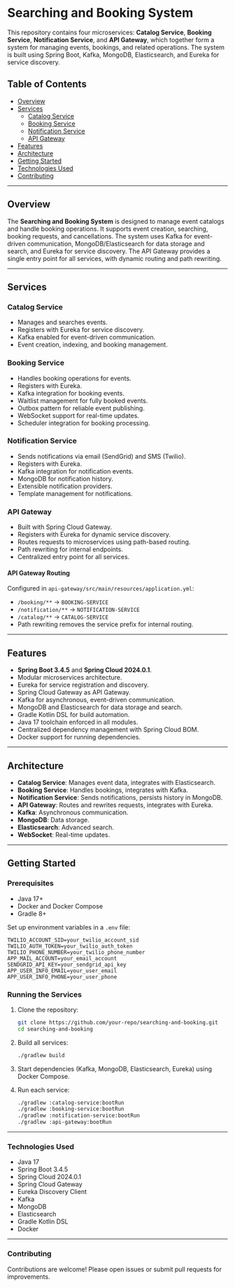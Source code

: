 # Searching and Booking System

This repository contains four microservices: **Catalog Service**, **Booking Service**, **Notification Service**, and **API Gateway**, which together form a system for managing events, bookings, and related operations. The system is built using Spring Boot, Kafka, MongoDB, Elasticsearch, and Eureka for service discovery.

## Table of Contents

- [Overview](#overview)
- [Services](#services)
    - [Catalog Service](#catalog-service)
    - [Booking Service](#booking-service)
    - [Notification Service](#notification-service)
    - [API Gateway](#api-gateway)
- [Features](#features)
- [Architecture](#architecture)
- [Getting Started](#getting-started)
- [Technologies Used](#technologies-used)
- [Contributing](#contributing)

---

## Overview

The **Searching and Booking System** is designed to manage event catalogs and handle booking operations. It supports event creation, searching, booking requests, and cancellations. The system uses Kafka for event-driven communication, MongoDB/Elasticsearch for data storage and search, and Eureka for service discovery. The API Gateway provides a single entry point for all services, with dynamic routing and path rewriting.

---

## Services

### Catalog Service

- Manages and searches events.
- Registers with Eureka for service discovery.
- Kafka enabled for event-driven communication.
- Event creation, indexing, and booking management.

### Booking Service

- Handles booking operations for events.
- Registers with Eureka.
- Kafka integration for booking events.
- Waitlist management for fully booked events.
- Outbox pattern for reliable event publishing.
- WebSocket support for real-time updates.
- Scheduler integration for booking processing.

### Notification Service

- Sends notifications via email (SendGrid) and SMS (Twilio).
- Registers with Eureka.
- Kafka integration for notification events.
- MongoDB for notification history.
- Extensible notification providers.
- Template management for notifications.

### API Gateway

- Built with Spring Cloud Gateway.
- Registers with Eureka for dynamic service discovery.
- Routes requests to microservices using path-based routing.
- Path rewriting for internal endpoints.
- Centralized entry point for all services.

#### API Gateway Routing

Configured in `api-gateway/src/main/resources/application.yml`:

- `/booking/**` → `BOOKING-SERVICE`
- `/notification/**` → `NOTIFICATION-SERVICE`
- `/catalog/**` → `CATALOG-SERVICE`
- Path rewriting removes the service prefix for internal routing.

---

## Features

- **Spring Boot 3.4.5** and **Spring Cloud 2024.0.1**.
- Modular microservices architecture.
- Eureka for service registration and discovery.
- Spring Cloud Gateway as API Gateway.
- Kafka for asynchronous, event-driven communication.
- MongoDB and Elasticsearch for data storage and search.
- Gradle Kotlin DSL for build automation.
- Java 17 toolchain enforced in all modules.
- Centralized dependency management with Spring Cloud BOM.
- Docker support for running dependencies.

---

## Architecture

- **Catalog Service**: Manages event data, integrates with Elasticsearch.
- **Booking Service**: Handles bookings, integrates with Kafka.
- **Notification Service**: Sends notifications, persists history in MongoDB.
- **API Gateway**: Routes and rewrites requests, integrates with Eureka.
- **Kafka**: Asynchronous communication.
- **MongoDB**: Data storage.
- **Elasticsearch**: Advanced search.
- **WebSocket**: Real-time updates.

---

## Getting Started

### Prerequisites

- Java 17+
- Docker and Docker Compose
- Gradle 8+

Set up environment variables in a `.env` file:
```
TWILIO_ACCOUNT_SID=your_twilio_account_sid
TWILIO_AUTH_TOKEN=your_twilio_auth_token
TWILIO_PHONE_NUMBER=your_twilio_phone_number
APP_MAIL_ACCOUNT=your_email_account
SENDGRID_API_KEY=your_sendgrid_api_key
APP_USER_INFO_EMAIL=your_user_email
APP_USER_INFO_PHONE=your_user_phone
```

### Running the Services

1. Clone the repository:
   ```bash
   git clone https://github.com/your-repo/searching-and-booking.git
   cd searching-and-booking
    ```

2. Build all services:
    ```bash
    ./gradlew build
    ```

3. Start dependencies (Kafka, MongoDB, Elasticsearch, Eureka) using Docker Compose.

4. Run each service:
    ```bash
    ./gradlew :catalog-service:bootRun
    ./gradlew :booking-service:bootRun
    ./gradlew :notification-service:bootRun
    ./gradlew :api-gateway:bootRun
    ```

<hr/>

### Technologies Used
- Java 17
- Spring Boot 3.4.5
- Spring Cloud 2024.0.1
- Spring Cloud Gateway
- Eureka Discovery Client
- Kafka
- MongoDB
- Elasticsearch
- Gradle Kotlin DSL
- Docker

<hr/>

### Contributing
Contributions are welcome! Please open issues or submit pull requests for improvements.